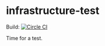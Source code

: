 # infrastructure-test

Build: [![Circle CI](https://circleci.com/gh/kaizimmerm/infrastructure-test/tree/master.svg?style=svg)](https://circleci.com/gh/kaizimmerm/infrastructure-test/tree/master)

Time for a test.
